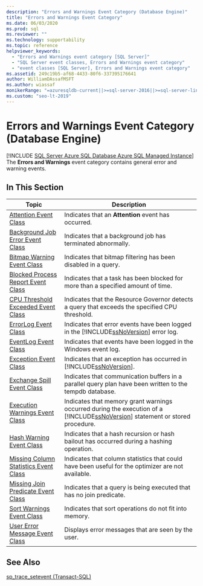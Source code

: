 ```yaml
---
description: "Errors and Warnings Event Category (Database Engine)"
title: "Errors and Warnings Event Category"
ms.date: 06/03/2020
ms.prod: sql
ms.reviewer: ""
ms.technology: supportability
ms.topic: reference
helpviewer_keywords: 
  - "Errors and Warnings event category [SQL Server]"
  - "SQL Server event classes, Errors and Warnings event category"
  - "event classes [SQL Server], Errors and Warnings event category"
ms.assetid: 249c19b5-af68-4433-80f6-337395176641
author: WilliamDAssafMSFT
ms.author: wiassaf
monikerRange: "=azuresqldb-current||>=sql-server-2016||>=sql-server-linux-2017||=azuresqldb-mi-current"
ms.custom: "seo-lt-2019"
---
```

# Errors and Warnings Event Category (Database Engine)
[!INCLUDE [SQL Server Azure SQL Database Azure SQL Managed Instance](../../../includes/applies-to-version/sql-asdb-asdbmi.md)]
  The **Errors and Warnings** event category contains general error and warning events.  
  
## In This Section  
  
|Topic|Description|  
|-----------|-----------------|  
|[Attention Event Class](../../relational-databases/event-classes/attention-event-class.md)|Indicates that an **Attention** event has occurred.|  
|[Background Job Error Event Class](../../relational-databases/event-classes/background-job-error-event-class.md)|Indicates that a background job has terminated abnormally.|  
|[Bitmap Warning Event Class](../../relational-databases/event-classes/bitmap-warning-event-class.md)|Indicates that bitmap filtering has been disabled in a query.|  
|[Blocked Process Report Event Class](../../relational-databases/event-classes/blocked-process-report-event-class.md)|Indicates that a task has been blocked for more than a specified amount of time.|  
|[CPU Threshold Exceeded Event Class](../../relational-databases/event-classes/cpu-threshold-exceeded-event-class.md)|Indicates that the Resource Governor detects a query that exceeds the specified CPU threshold.|  
|[ErrorLog Event Class](../../relational-databases/event-classes/errorlog-event-class.md)|Indicates that error events have been logged in the [!INCLUDE[ssNoVersion](../../includes/ssnoversion-md.md)] error log.|  
|[EventLog Event Class](../../relational-databases/event-classes/eventlog-event-class.md)|Indicates that events have been logged in the Windows event log.|  
|[Exception Event Class](../../relational-databases/event-classes/exception-event-class.md)|Indicates that an exception has occurred in [!INCLUDE[ssNoVersion](../../includes/ssnoversion-md.md)].|  
|[Exchange Spill Event Class](../../relational-databases/event-classes/exchange-spill-event-class.md)|Indicates that communication buffers in a parallel query plan have been written to the tempdb database.|  
|[Execution Warnings Event Class](../../relational-databases/event-classes/execution-warnings-event-class.md)|Indicates that memory grant warnings occurred during the execution of a [!INCLUDE[ssNoVersion](../../includes/ssnoversion-md.md)] statement or stored procedure.|  
|[Hash Warning Event Class](../../relational-databases/event-classes/hash-warning-event-class.md)|Indicates that a hash recursion or hash bailout has occurred during a hashing operation.|  
|[Missing Column Statistics Event Class](../../relational-databases/event-classes/missing-column-statistics-event-class.md)|Indicates that column statistics that could have been useful for the optimizer are not available.|  
|[Missing Join Predicate Event Class](../../relational-databases/event-classes/missing-join-predicate-event-class.md)|Indicates that a query is being executed that has no join predicate.|  
|[Sort Warnings Event Class](../../relational-databases/event-classes/sort-warnings-event-class.md)|Indicates that sort operations do not fit into memory.|  
|[User Error Message Event Class](../../relational-databases/event-classes/user-error-message-event-class.md)|Displays error messages that are seen by the user.|  
  
## See Also  
 [sp_trace_setevent &#40;Transact-SQL&#41;](../../relational-databases/system-stored-procedures/sp-trace-setevent-transact-sql.md)  
  
  
